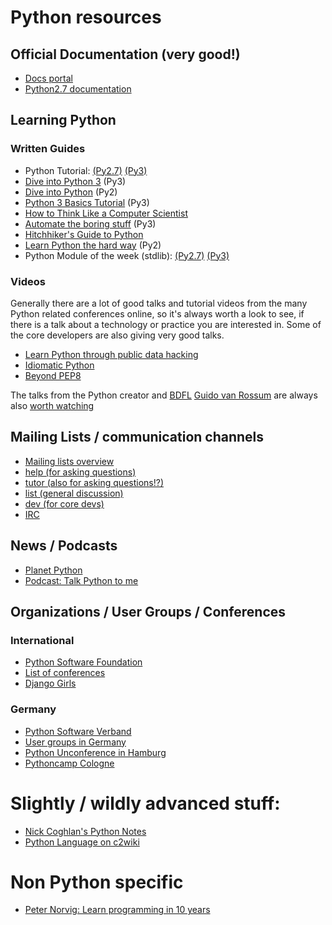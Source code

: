 # Python resources

## Official Documentation (very good!)

* [Docs portal](https://www.python.org/doc/)
* [Python2.7 documentation](https://docs.python.org/2/)

## Learning Python

### Written Guides

* Python Tutorial: [(Py2.7)](https://docs.python.org/2/tutorial/) [(Py3)](https://docs.python.org/3/tutorial/)
* [Dive into Python 3](http://www.diveintopython3.net/) (Py3)
* [Dive into Python](http://www.diveintopython.net/) (Py2)
* [Python 3 Basics Tutorial](https://krother.gitbooks.io/python-3-basics-tutorial/content/) (Py3)
* [How to Think Like a Computer Scientist](http://greenteapress.com/thinkpython/thinkCSpy/html/)
* [Automate the boring stuff](https://automatetheboringstuff.com/) (Py3)
* [Hitchhiker's Guide to Python](http://docs.python-guide.org/en/latest/)
* [Learn Python the hard way](http://learnpythonthehardway.org/) (Py2)
* Python Module of the week (stdlib): [(Py2.7)](https://pymotw.com/2/) [(Py3)](https://pymotw.com/3/)

### Videos

Generally there are a lot of good talks and tutorial videos from the many Python related conferences online, so it's always worth a look to see, if there is a talk about a technology or practice you are interested in. Some of the core developers are also giving very good talks.

* [Learn Python through public data hacking](https://www.youtube.com/watch?v=RrPZza_vZ3w)
* [Idiomatic Python](https://www.youtube.com/watch?v=OSGv2VnC0go)
* [Beyond PEP8](https://www.youtube.com/watch?v=wf-BqAjZb8M)
 
The talks from the Python creator and [BDFL](https://de.wikipedia.org/wiki/Benevolent_Dictator_for_Life) [Guido van Rossum](https://www.python.org/~guido/) are always also [worth watching](https://www.youtube.com/watch?v=ugqu10JV7dk)

## Mailing Lists / communication channels

* [Mailing lists overview](https://mail.python.org/mailman/listinfo)
* [help (for asking questions)](https://mail.python.org/mailman/listinfo/python-help)
* [tutor (also for asking questions!?)](https://mail.python.org/mailman/listinfo/tutor)
* [list (general discussion)](https://mail.python.org/mailman/listinfo/python-list)
* [dev (for core devs)](https://mail.python.org/mailman/listinfo/python-list)
* [IRC](https://www.python.org/community/irc/)

## News / Podcasts

* [Planet Python](http://planetpython.org/)
* [Podcast: Talk Python to me](https://talkpython.fm/)

## Organizations / User Groups / Conferences

### International

* [Python Software Foundation](https://www.python.org/psf/)
* [List of conferences](https://www.python.org/community/workshops/)
* [Django Girls](https://djangogirls.org/)

### Germany

* [Python Software Verband](http://pysv.org)
* [User groups in Germany](http://python-verband.org/mitmachen/ug)
* [Python Unconference in Hamburg](http://www.pyunconf.de/)
* [Pythoncamp Cologne](https://barcamptools.eu/pycamp201604) 

# Slightly / wildly advanced stuff:

* [Nick Coghlan's Python Notes](http://python-notes.curiousefficiency.org/en/latest/index.html)
* [Python Language on c2wiki](http://c2.com/cgi/wiki?PythonLanguage)


# Non Python specific

* [Peter Norvig: Learn programming in 10 years](http://norvig.com/21-days.html)

